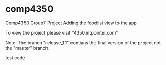 # comp4350
Comp4350 Group7 Project
Adding the foodlist view to the app

To view the project please visit "4350.intpointer.com"

Note: The branch "release_1.1" contians the final version of the project not the "master" branch.



test code